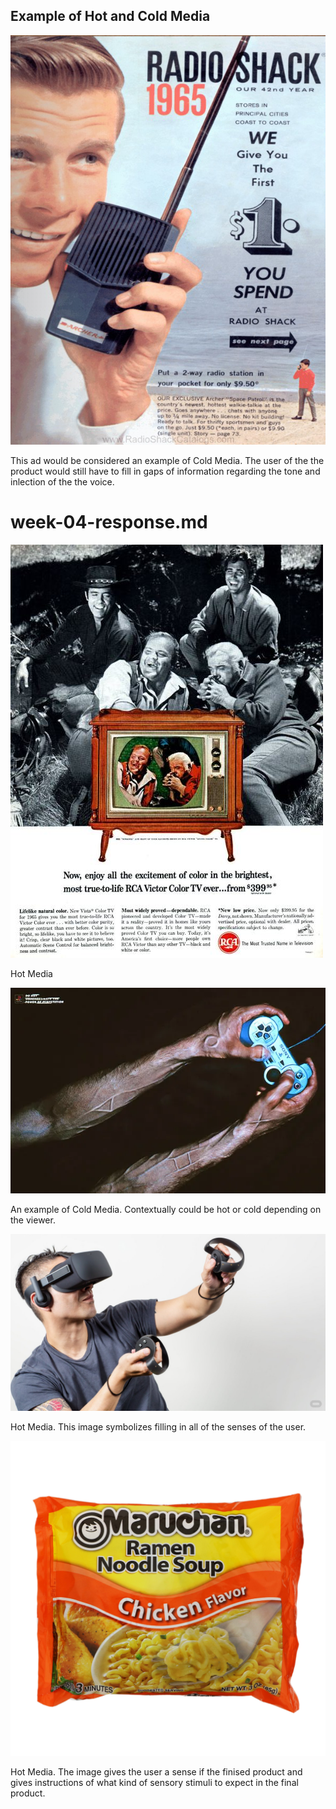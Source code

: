 
## Example of Hot and Cold Media 

![walkietalkiead](walkietalkie.jpg)  

This ad would be considered an example of Cold Media. The user of the the product would still have to fill in gaps of information regarding the tone and inlection of the the voice. 
# week-04-response.md
![RCATv](RCA.jpg) 

Hot Media


![Early 2000s ad for Playstation](playstation.jpg) 

An example of Cold Media. 
Contextually could be hot or cold depending on the viewer.

![Virtualrealityad](vr.jpg) 

Hot Media. This image symbolizes filling in all of the senses of the user.

![RamenNoodles](ramennoodle.jpg) 

Hot Media. The image gives the user a sense if the finised product and gives instructions of what kind of sensory stimuli to expect in the final product.
